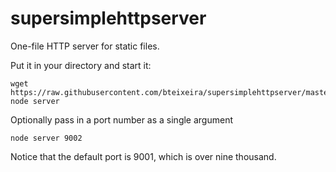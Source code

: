 # supersimplehttpserver
One-file HTTP server for static files.

Put it in your directory and start it:

```
wget https://raw.githubusercontent.com/bteixeira/supersimplehttpserver/master/server.js
node server
```

Optionally pass in a port number as a single argument
```
node server 9002
```

Notice that the default port is 9001, which is over nine thousand.
